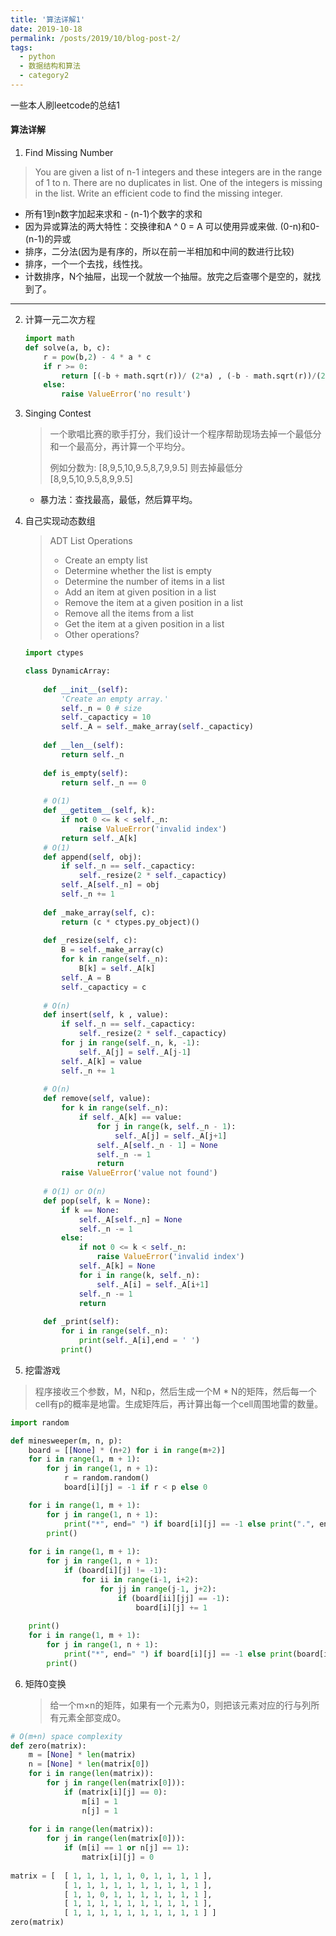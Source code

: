```yaml
---
title: '算法详解1'
date: 2019-10-18
permalink: /posts/2019/10/blog-post-2/
tags:
  - python
  - 数据结构和算法
  - category2
---
```


一些本人刷leetcode的总结1


#### 算法详解



1. Find Missing Number

> You are given a list of n-1 integers and these integers are in the range of 1 to n. There are no duplicates in list. One of the integers is missing in the list. Write an efficient code to find the missing integer.

- 所有1到n数字加起来求和 - (n-1)个数字的求和
- 因为异或算法的两大特性：交换律和A ^ 0 = A 可以使用异或来做. (0-n)和0-(n-1)的异或
- 排序，二分法(因为是有序的，所以在前一半相加和中间的数进行比较)
- 排序，一个一个去找，线性找。
- 计数排序，N个抽屉，出现一个就放一个抽屉。放完之后查哪个是空的，就找到了。

*****

2. 计算一元二次方程

   ```python
   import math
   def solve(a, b, c):
       r = pow(b,2) - 4 * a * c
       if r >= 0:
           return [(-b + math.sqrt(r))/ (2*a) , (-b - math.sqrt(r))/(2*a)]
       else:
           raise ValueError('no result')
   ```

3. Singing Contest

   >一个歌唱比赛的歌手打分，我们设计一个程序帮助现场去掉一个最低分和一个最高分，再计算一个平均分。
   >
   >例如分数为: [8,9,5,10,9.5,8,7,9,9.5] 则去掉最低分 [8,9,5,10,9.5,8,9,9.5]

   - 暴力法：查找最高，最低，然后算平均。

















4. 自己实现动态数组

   > ADT List Operations
   >
   > - Create an empty list
   > - Determine whether the list is empty
   > - Determine the number of items in a list
   > - Add an item at given position in a list
   > - Remove the item at a given position in a list
   > - Remove all the items from a list
   > - Get the item at a given position in a list
   > - Other operations?  

   ```python
   import ctypes
   
   class DynamicArray:
       
       def __init__(self):
           'Create an empty array.'
           self._n = 0 # size
           self._capacticy = 10
           self._A = self._make_array(self._capacticy)
       
       def __len__(self):
           return self._n
       
       def is_empty(self):
           return self._n == 0
       
       # O(1)
       def __getitem__(self, k):
           if not 0 <= k < self._n:
               raise ValueError('invalid index')
           return self._A[k]
       # O(1)
       def append(self, obj):
           if self._n == self._capacticy:
               self._resize(2 * self._capacticy)
           self._A[self._n] = obj
           self._n += 1
           
       def _make_array(self, c):
           return (c * ctypes.py_object)()
       
       def _resize(self, c):
           B = self._make_array(c)
           for k in range(self._n):
               B[k] = self._A[k]
           self._A = B
           self._capacticy = c
           
       # O(n)
       def insert(self, k , value):
           if self._n == self._capacticy:
               self._resize(2 * self._capacticy)
           for j in range(self._n, k, -1):
               self._A[j] = self._A[j-1]
           self._A[k] = value
           self._n += 1
           
       # O(n)
       def remove(self, value):
           for k in range(self._n):
               if self._A[k] == value:
                   for j in range(k, self._n - 1):
                       self._A[j] = self._A[j+1]
                   self._A[self._n - 1] = None
                   self._n -= 1
                   return
           raise ValueError('value not found')
           
       # O(1) or O(n)
       def pop(self, k = None):
           if k == None:
               self._A[self._n] = None
               self._n -= 1
           else:
               if not 0 <= k < self._n:
                   raise ValueError('invalid index')
               self._A[k] = None
               for i in range(k, self._n):
                   self._A[i] = self._A[i+1]
               self._n -= 1
               return
           
       def _print(self):
           for i in range(self._n):
               print(self._A[i],end = ' ')
           print()    
   ```



5. 挖雷游戏

>程序接收三个参数，M，N和p，然后生成一个M * N的矩阵，然后每一个cell有p的概率是地雷。生成矩阵后，再计算出每一个cell周围地雷的数量。

```python
import random

def minesweeper(m, n, p):
    board = [[None] * (n+2) for i in range(m+2)]
    for i in range(1, m + 1):
        for j in range(1, n + 1):
            r = random.random()
            board[i][j] = -1 if r < p else 0

    for i in range(1, m + 1):
        for j in range(1, n + 1):
            print("*", end=" ") if board[i][j] == -1 else print(".", end=" ")
        print()
        
    for i in range(1, m + 1):
        for j in range(1, n + 1):
            if (board[i][j] != -1):
                for ii in range(i-1, i+2):
                    for jj in range(j-1, j+2):
                        if (board[ii][jj] == -1):
                            board[i][j] += 1
    
    print()
    for i in range(1, m + 1):
        for j in range(1, n + 1):
            print("*", end=" ") if board[i][j] == -1 else print(board[i][j], end=" ")
        print()
```

6. 矩阵0变换

   >给一个m×n的矩阵，如果有一个元素为0，则把该元素对应的行与列所有元素全部变成0。

```python
# O(m+n) space complexity
def zero(matrix):
    m = [None] * len(matrix)
    n = [None] * len(matrix[0])
    for i in range(len(matrix)):
        for j in range(len(matrix[0])):
            if (matrix[i][j] == 0):
                m[i] = 1
                n[j] = 1
                
    for i in range(len(matrix)):
        for j in range(len(matrix[0])):
            if (m[i] == 1 or n[j] == 1):
                matrix[i][j] = 0
                
matrix = [  [ 1, 1, 1, 1, 1, 0, 1, 1, 1, 1 ],
            [ 1, 1, 1, 1, 1, 1, 1, 1, 1, 1 ],
            [ 1, 1, 0, 1, 1, 1, 1, 1, 1, 1 ],
            [ 1, 1, 1, 1, 1, 1, 1, 1, 1, 1 ],
            [ 1, 1, 1, 1, 1, 1, 1, 1, 1, 1 ] ]
zero(matrix)
```

